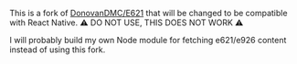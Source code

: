 This is a fork of [DonovanDMC/E621](https://github.com/DonovanDMC/E621) that will be changed to be compatible with React Native.
⚠️ DO NOT USE, THIS DOES NOT WORK ⚠️

I will probably build my own Node module for fetching e621/e926 content instead of using this fork.